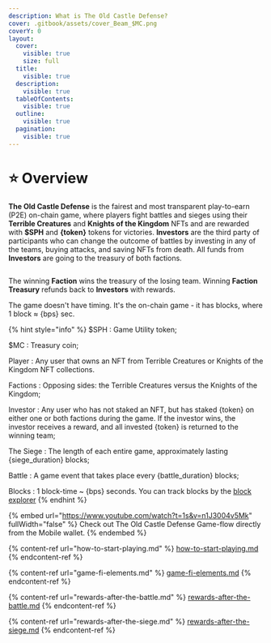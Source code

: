 ```yaml
---
description: What is The Old Castle Defense?
cover: .gitbook/assets/cover_Beam_$MC.png
coverY: 0
layout:
  cover:
    visible: true
    size: full
  title:
    visible: true
  description:
    visible: true
  tableOfContents:
    visible: true
  outline:
    visible: true
  pagination:
    visible: true
---
```


# ⭐ Overview

**The Old Castle Defense** is the fairest and most transparent play-to-earn (P2E) on-chain game, 
where players fight battles and sieges using their **Terrible Creatures** and **Knights of the Kingdom** 
NFTs and are rewarded with **$SPH** and **{token}** tokens for victories. **Investors** are the third party of 
participants who can change the outcome of battles by investing in any of the teams, buying 
attacks, and saving NFTs from death. All funds from **Investors** are going to the treasury of both 
factions.

<figure><img src=".gitbook/assets/overview_{blockchain}_{token}.png" alt=""><figcaption></figcaption></figure>

The winning **Faction** wins the treasury of the losing team. Winning **Faction Treasury** 
refunds back to **Investors** with rewards.

The game doesn't have timing. It's the on-chain game - it has blocks, where 1 block ≈ {bps} sec.

{% hint style="info" %}
$SPH
: Game Utility token;

$MC
: Treasury coin;

Player
: Any user that owns an NFT from Terrible Creatures or Knights of the Kingdom NFT collections. 

Factions
: Opposing sides: the Terrible Creatures versus the Knights of the Kingdom;

Investor
: Any user who has not staked an NFT, but has staked {token} on either one or both factions during 
the game. If the investor wins, the investor receives a reward, and all invested {token} is returned 
to the winning team;

The Siege
: The length of each entire game, approximately lasting {siege_duration} blocks;

Battle
: A game event that takes place every {battle_duration} blocks;

Blocks
: 1 block-time ~ {bps} seconds. You can track blocks by the [block explorer](https://TBD.com)
{% endhint %}

{% embed url="https://www.youtube.com/watch?t=1s&v=n1J3004v5Mk" fullWidth="false" %}
Check out The Old Castle Defense Game-flow directly from the Mobile wallet.
{% endembed %}

{% content-ref url="how-to-start-playing.md" %}
[how-to-start-playing.md](how-to-start-playing.md)
{% endcontent-ref %}

{% content-ref url="game-fi-elements.md" %}
[game-fi-elements.md](game-fi-elements.md)
{% endcontent-ref %}

{% content-ref url="rewards-after-the-battle.md" %}
[rewards-after-the-battle.md](rewards-after-the-battle.md)
{% endcontent-ref %}

{% content-ref url="rewards-after-the-siege.md" %}
[rewards-after-the-siege.md](rewards-after-the-siege.md)
{% endcontent-ref %}